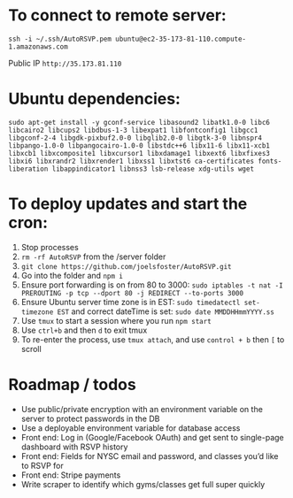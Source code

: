 # To connect to remote server:

`ssh -i ~/.ssh/AutoRSVP.pem ubuntu@ec2-35-173-81-110.compute-1.amazonaws.com`

Public IP `http://35.173.81.110`


# Ubuntu dependencies:

`sudo apt-get install -y gconf-service libasound2 libatk1.0-0 libc6 libcairo2 libcups2 libdbus-1-3 libexpat1 libfontconfig1 libgcc1 libgconf-2-4 libgdk-pixbuf2.0-0 libglib2.0-0 libgtk-3-0 libnspr4 libpango-1.0-0 libpangocairo-1.0-0 libstdc++6 libx11-6 libx11-xcb1 libxcb1 libxcomposite1 libxcursor1 libxdamage1 libxext6 libxfixes3 libxi6 libxrandr2 libxrender1 libxss1 libxtst6 ca-certificates fonts-liberation libappindicator1 libnss3 lsb-release xdg-utils wget`


# To deploy updates and start the cron:

1. Stop processes
2. `rm -rf AutoRSVP` from the /server folder
3. `git clone https://github.com/joelsfoster/AutoRSVP.git`
4. Go into the folder and `npm i`
5. Ensure port forwarding is on from 80 to 3000: `sudo iptables -t nat -I PREROUTING -p tcp --dport 80 -j REDIRECT --to-ports 3000`
6. Ensure Ubuntu server time zone is in EST: `sudo timedatectl set-timezone EST` and correct dateTime is set: `sudo date MMDDHHmmYYYY.ss`
7. Use `tmux` to start a session where you run `npm start`
8. Use `ctrl+b` and then `d` to exit tmux
9. To re-enter the process, use `tmux attach`, and use `control + b` then `[` to scroll


# Roadmap / todos

- Use public/private encryption with an environment variable on the server to protect passwords in the DB
- Use a deployable environment variable for database access
- Front end: Log in (Google/Facebook OAuth) and get sent to single-page dashboard with RSVP history
- Front end: Fields for NYSC email and password, and classes you’d like to RSVP for
- Front end: Stripe payments
- Write scraper to identify which gyms/classes get full super quickly

